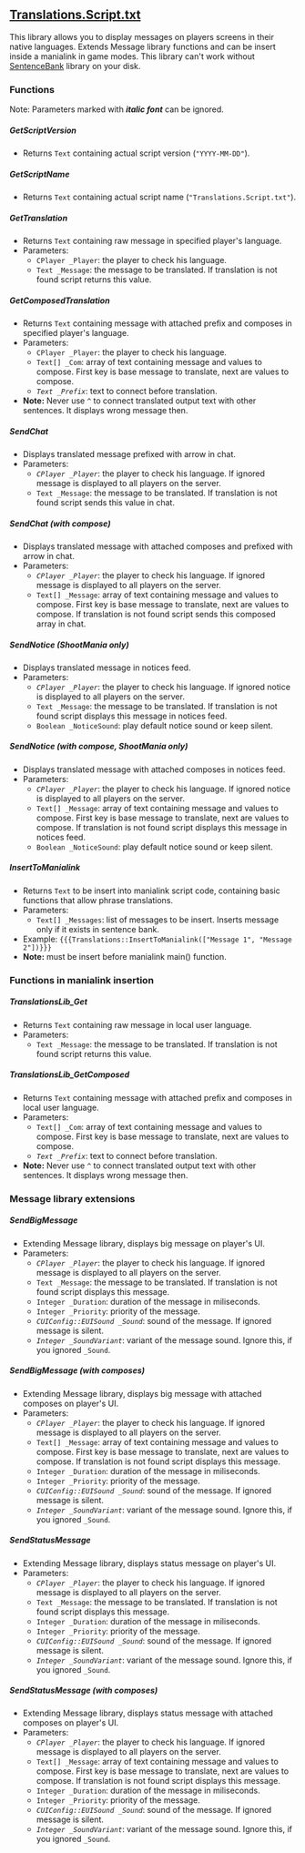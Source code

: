 [Translations.Script.txt](https://github.com/domino54/title-packs/blob/master/Scripts/Libs/domino54/Translations.Script.txt)
-------------------------

This library allows you to display messages on players screens in their native languages. Extends Message library functions and can be insert inside a manialink in game modes. This library can't work without [SentenceBank](https://github.com/domino54/title-packs/blob/master/Scripts/Libs/domino54/SentenceBank.Script.txt) library on your disk.

### Functions

Note: Parameters marked with ***italic font*** can be ignored.

##### GetScriptVersion
* Returns `Text` containing actual script version (`"YYYY-MM-DD"`).

##### GetScriptName
* Returns `Text` containing actual script name (`"Translations.Script.txt"`).

##### GetTranslation
* Returns `Text` containing raw message in specified player's language.
* Parameters:
	* `CPlayer _Player`: the player to check his language.
	* `Text _Message`: the message to be translated. If translation is not found script returns this value.

##### GetComposedTranslation
* Returns `Text` containing message with attached prefix and composes in specified player's language.
* Parameters:
	* `CPlayer _Player`: the player to check his language.
	* `Text[] _Com`: array of text containing message and values to compose. First key is base message to translate, next are values to compose.
	* *`Text _Prefix`*: text to connect before translation.
* **Note:** Never use `^` to connect translated output text with other sentences. It displays wrong message then.

##### SendChat
* Displays translated message prefixed with arrow in chat.
* Parameters:
	* *`CPlayer _Player`*: the player to check his language. If ignored message is displayed to all players on the server.
	* `Text _Message`: the message to be translated. If translation is not found script sends this value in chat.

##### SendChat (with compose)
* Displays translated message with attached composes and prefixed with arrow in chat.
* Parameters:
	* *`CPlayer _Player`*: the player to check his language. If ignored message is displayed to all players on the server.
	* `Text[] _Message`: array of text containing message and values to compose. First key is base message to translate, next are values to compose. If translation is not found script sends this composed array in chat.


##### SendNotice (ShootMania only)
* Displays translated message in notices feed.
* Parameters:
	* *`CPlayer _Player`*: the player to check his language. If ignored notice is displayed to all players on the server.
	* `Text _Message`: the message to be translated. If translation is not found script displays this message in notices feed.
	* `Boolean _NoticeSound`: play default notice sound or keep silent.

##### SendNotice (with compose, ShootMania only)
* Displays translated message with attached composes in notices feed.
* Parameters:
	* *`CPlayer _Player`*: the player to check his language. If ignored notice is displayed to all players on the server.
	* `Text[] _Message`: array of text containing message and values to compose. First key is base message to translate, next are values to compose. If translation is not found script displays this message in notices feed.
	* `Boolean _NoticeSound`: play default notice sound or keep silent.

##### InsertToManialink
* Returns `Text` to be insert into manialink script code, containing basic functions that allow phrase translations.
* Parameters:
	* `Text[] _Messages`: list of messages to be insert. Inserts message only if it exists in sentence bank.
* Example: `{{{Translations::InsertToManialink(["Message 1", "Message 2"])}}}`
* **Note:** must be insert before manialink main() function.

### Functions in manialink insertion

##### TranslationsLib_Get
* Returns `Text` containing raw message in local user language.
* Parameters:
	* `Text _Message`: the message to be translated. If translation is not found script returns this value.

##### TranslationsLib_GetComposed
* Returns `Text` containing message with attached prefix and composes in local user language.
* Parameters:
	* `Text[] _Com`: array of text containing message and values to compose. First key is base message to translate, next are values to compose.
	* *`Text _Prefix`*: text to connect before translation.
* **Note:** Never use `^` to connect translated output text with other sentences. It displays wrong message then.

### Message library extensions

##### SendBigMessage
* Extending Message library, displays big message on player's UI.
* Parameters:
	* *`CPlayer _Player`*: the player to check his language. If ignored message is displayed to all players on the server.
	* `Text _Message`: the message to be translated. If translation is not found script displays this message.
	* `Integer _Duration`: duration of the message in miliseconds.
	* `Integer _Priority`: priority of the message.
	* *`CUIConfig::EUISound _Sound`*: sound of the message. If ignored message is silent.
	* *`Integer _SoundVariant`*: variant of the message sound. Ignore this, if you ignored `_Sound`.

##### SendBigMessage (with composes)
* Extending Message library, displays big message with attached composes on player's UI.
* Parameters:
	* *`CPlayer _Player`*: the player to check his language. If ignored message is displayed to all players on the server.
	* `Text[] _Message`: array of text containing message and values to compose. First key is base message to translate, next are values to compose. If translation is not found script displays this message.
	* `Integer _Duration`: duration of the message in miliseconds.
	* `Integer _Priority`: priority of the message.
	* *`CUIConfig::EUISound _Sound`*: sound of the message. If ignored message is silent.
	* *`Integer _SoundVariant`*: variant of the message sound. Ignore this, if you ignored `_Sound`.

##### SendStatusMessage
* Extending Message library, displays status message on player's UI.
* Parameters:
	* *`CPlayer _Player`*: the player to check his language. If ignored message is displayed to all players on the server.
	* `Text _Message`: the message to be translated. If translation is not found script displays this message.
	* `Integer _Duration`: duration of the message in miliseconds.
	* `Integer _Priority`: priority of the message.
	* *`CUIConfig::EUISound _Sound`*: sound of the message. If ignored message is silent.
	* *`Integer _SoundVariant`*: variant of the message sound. Ignore this, if you ignored `_Sound`.

##### SendStatusMessage (with composes)
* Extending Message library, displays status message with attached composes on player's UI.
* Parameters:
	* *`CPlayer _Player`*: the player to check his language. If ignored message is displayed to all players on the server.
	* `Text[] _Message`: array of text containing message and values to compose. First key is base message to translate, next are values to compose. If translation is not found script displays this message.
	* `Integer _Duration`: duration of the message in miliseconds.
	* `Integer _Priority`: priority of the message.
	* *`CUIConfig::EUISound _Sound`*: sound of the message. If ignored message is silent.
	* *`Integer _SoundVariant`*: variant of the message sound. Ignore this, if you ignored `_Sound`.
